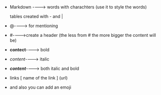 * Markdown ----> words with charachters 
                (use it to style the words)



  tables created with - and |

* @----> for mentioning 

* #---->create a header 
(the less from # the more bigger the content will be)

* **contect**----> bold
* *content*----> italic
* ***content***----> both italic and bold

* links [ name of the link ] (url)

* and also you can add an emoji


